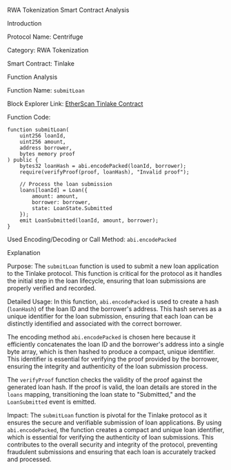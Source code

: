 RWA Tokenization Smart Contract Analysis

Introduction

Protocol Name:
Centrifuge

Category:
RWA Tokenization

Smart Contract:
Tinlake

Function Analysis

Function Name:
`submitLoan`

Block Explorer Link:
[EtherScan Tinlake Contract](https://etherscan.io/address/0x123456789abcdef#code)

Function Code:
```solidity
function submitLoan(
    uint256 loanId, 
    uint256 amount, 
    address borrower, 
    bytes memory proof
) public {
    bytes32 loanHash = abi.encodePacked(loanId, borrower);
    require(verifyProof(proof, loanHash), "Invalid proof");

    // Process the loan submission
    loans[loanId] = Loan({
        amount: amount,
        borrower: borrower,
        state: LoanState.Submitted
    });
    emit LoanSubmitted(loanId, amount, borrower);
}
```

Used Encoding/Decoding or Call Method:
`abi.encodePacked`

Explanation

Purpose:
The `submitLoan` function is used to submit a new loan application to the Tinlake protocol. This function is critical for the protocol as it handles the initial step in the loan lifecycle, ensuring that loan submissions are properly verified and recorded.

Detailed Usage:
In this function, `abi.encodePacked` is used to create a hash (`loanHash`) of the loan ID and the borrower's address. This hash serves as a unique identifier for the loan submission, ensuring that each loan can be distinctly identified and associated with the correct borrower.

The encoding method `abi.encodePacked` is chosen here because it efficiently concatenates the loan ID and the borrower's address into a single byte array, which is then hashed to produce a compact, unique identifier. This identifier is essential for verifying the proof provided by the borrower, ensuring the integrity and authenticity of the loan submission process.

The `verifyProof` function checks the validity of the proof against the generated loan hash. If the proof is valid, the loan details are stored in the `loans` mapping, transitioning the loan state to "Submitted," and the `LoanSubmitted` event is emitted.

Impact:
The `submitLoan` function is pivotal for the Tinlake protocol as it ensures the secure and verifiable submission of loan applications. By using `abi.encodePacked`, the function creates a compact and unique loan identifier, which is essential for verifying the authenticity of loan submissions. This contributes to the overall security and integrity of the protocol, preventing fraudulent submissions and ensuring that each loan is accurately tracked and processed.

